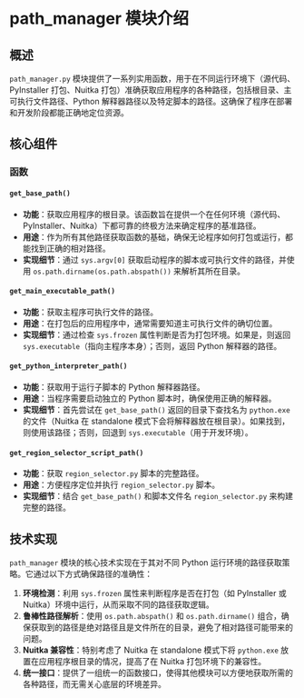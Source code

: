 # path_manager 模块介绍

## 概述
`path_manager.py` 模块提供了一系列实用函数，用于在不同运行环境下（源代码、PyInstaller 打包、Nuitka 打包）准确获取应用程序的各种路径，包括根目录、主可执行文件路径、Python 解释器路径以及特定脚本的路径。这确保了程序在部署和开发阶段都能正确地定位资源。

## 核心组件

### 函数

#### `get_base_path()`
- **功能**：获取应用程序的根目录。该函数旨在提供一个在任何环境（源代码、PyInstaller、Nuitka）下都可靠的终极方法来确定程序的基准路径。
- **用途**：作为所有其他路径获取函数的基础，确保无论程序如何打包或运行，都能找到正确的相对路径。
- **实现细节**：通过 `sys.argv[0]` 获取启动程序的脚本或可执行文件的路径，并使用 `os.path.dirname(os.path.abspath())` 来解析其所在目录。

#### `get_main_executable_path()`
- **功能**：获取主程序可执行文件的路径。
- **用途**：在打包后的应用程序中，通常需要知道主可执行文件的确切位置。
- **实现细节**：通过检查 `sys.frozen` 属性判断是否为打包环境。如果是，则返回 `sys.executable`（指向主程序本身）；否则，返回 Python 解释器的路径。

#### `get_python_interpreter_path()`
- **功能**：获取用于运行子脚本的 Python 解释器路径。
- **用途**：当程序需要启动独立的 Python 脚本时，确保使用正确的解释器。
- **实现细节**：首先尝试在 `get_base_path()` 返回的目录下查找名为 `python.exe` 的文件（Nuitka 在 standalone 模式下会将解释器放在根目录）。如果找到，则使用该路径；否则，回退到 `sys.executable`（用于开发环境）。

#### `get_region_selector_script_path()`
- **功能**：获取 `region_selector.py` 脚本的完整路径。
- **用途**：方便程序定位并执行 `region_selector.py` 脚本。
- **实现细节**：结合 `get_base_path()` 和脚本文件名 `region_selector.py` 来构建完整的路径。

## 技术实现

`path_manager` 模块的核心技术实现在于其对不同 Python 运行环境的路径获取策略。它通过以下方式确保路径的准确性：

1.  **环境检测**：利用 `sys.frozen` 属性来判断程序是否在打包（如 PyInstaller 或 Nuitka）环境中运行，从而采取不同的路径获取逻辑。
2.  **鲁棒性路径解析**：使用 `os.path.abspath()` 和 `os.path.dirname()` 组合，确保获取到的路径是绝对路径且是文件所在的目录，避免了相对路径可能带来的问题。
3.  **Nuitka 兼容性**：特别考虑了 Nuitka 在 standalone 模式下将 `python.exe` 放置在应用程序根目录的情况，提高了在 Nuitka 打包环境下的兼容性。
4.  **统一接口**：提供了一组统一的函数接口，使得其他模块可以方便地获取所需的各种路径，而无需关心底层的环境差异。